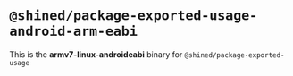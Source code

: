 # `@shined/package-exported-usage-android-arm-eabi`

This is the **armv7-linux-androideabi** binary for `@shined/package-exported-usage`
